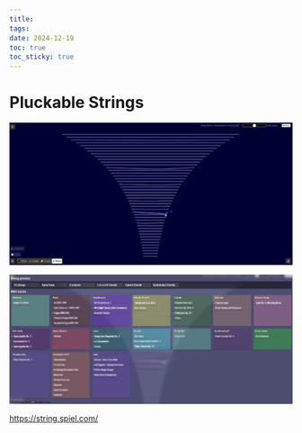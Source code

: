 ```yaml
---
title: 
tags: 
date: 2024-12-19
toc: true
toc_sticky: true
---
```



# Pluckable Strings


![](../_asset/2024-12-19-stringsound-20241219173600.jpg)

![](../_asset/2024-12-19-stringsound-20241219173609.jpg)

https://string.spiel.com/

